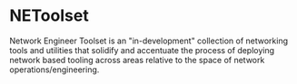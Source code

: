 # NEToolset
Network Engineer Toolset is an "in-development" collection of networking tools and utilities that solidify and accentuate the process of deploying network based tooling across areas relative to the space of network operations/engineering.
